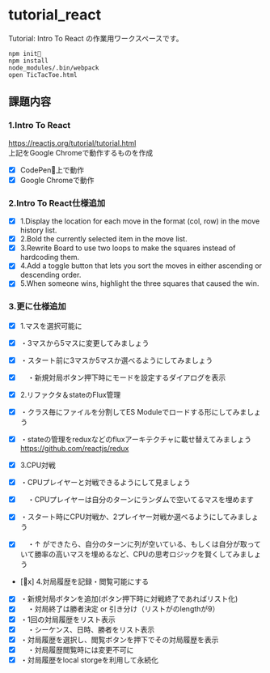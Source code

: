 # tutorial_react
Tutorial: Intro To React の作業用ワークスペースです。

    npm init
    npm install
    node_modules/.bin/webpack
    open TicTacToe.html

## 課題内容
### 1.Intro To React
https://reactjs.org/tutorial/tutorial.html  
上記をGoogle Chromeで動作するものを作成

- [x] CodePen上で動作
- [x] Google Chromeで動作

### 2.Intro To React仕様追加
- [x] 1.Display the location for each move in the format (col, row) in the move history list.
- [x] 2.Bold the currently selected item in the move list.
- [x] 3.Rewrite Board to use two loops to make the squares instead of hardcoding them.
- [x] 4.Add a toggle button that lets you sort the moves in either ascending or descending order.
- [x] 5.When someone wins, highlight the three squares that caused the win.

### 3.更に仕様追加
- [x] 1.マスを選択可能に
- [x] ・3マスから5マスに変更してみましょう
- [x] ・スタート前に3マスか5マスか選べるようにしてみましょう
- [x] 　・新規対局ボタン押下時にモードを設定するダイアログを表示
　　
- [x] 2.リファクタ＆stateのFlux管理
- [x] ・クラス毎にファイルを分割してES Moduleでロードする形にしてみましょう
- [x] ・stateの管理をreduxなどのfluxアーキテクチャに載せ替えてみましょう　https://github.com/reactjs/redux

- [x] 3.CPU対戦
- [x] ・CPUプレイヤーと対戦できるようにして見ましょう
- [x] 　・CPUプレイヤーは自分のターンにランダムで空いてるマスを埋めます
- [x] ・スタート時にCPU対戦か、2プレイヤー対戦か選べるようにしてみましょう
- [x] 　・↑ ができたら、自分のターンに列が空いている、もしくは自分が取っていて勝率の高いマスを埋めるなど、CPUの思考ロジックを賢くしてみましょう

- [x] 4.対局履歴を記録・閲覧可能にする
- [x] ・新規対局ボタンを追加(ボタン押下時に対戦終了であればリスト化)
- [x] 　・対局終了は勝者決定 or 引き分け（リストがのlengthが9）
- [x] ・1回の対局履歴をリスト表示
- [x] 　・シーケンス、日時、勝者をリスト表示
- [x] ・対局履歴を選択し、閲覧ボタンを押下でその対局履歴を表示
- [x] 　・対局履歴閲覧時には変更不可に
- [x] ・対局履歴をlocal storgeを利用して永続化